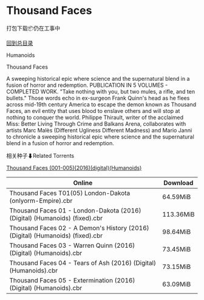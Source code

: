 # Thousand Faces

打包下载📦仍在工事中

[回到总目录](/Catalogs.md)

Humanoids

Thousand Faces

A sweeping historical epic where science and the supernatural blend in a fusion of horror and redemption. PUBLICATION IN 5 VOLUMES - COMPLETED WORK. "Take nothing with you, but two mules, a rifle, and ten bullets." Those words echo in ex-surgeon Frank Quinn's head as he flees across mid-19th century America to escape the demon known as Thousand Faces, an evil entity that uses blood to enslave others and will stop at nothing to conquer the world. Philippe Thirault, writer of the acclaimed Miss: Better Living Through Crime and Balkans Arena, collaborates with artists Marc Malès (Different Ugliness Different Madness) and Mario Janni to chronicle a sweeping historical epic where science and the supernatural blend in a fusion of horror and redemption.





相关种子⬇Related Torrents

[Thousand Faces (001-005)(2016)(digital)(Humanoids)](https://github.com/alicewish/markdown/blob/master/torrent/Thousand-Faces--001-005--2016--digital--Humanoids.md)

Online | Download
--- | ---
Thousand Faces T01(05) London-Dakota (onlyorm-Empire).cbr | 64.59MiB
Thousand Faces 01 - London-Dakota (2016) (Digital) (Humanoids) (fixed).cbr | 113.36MiB
Thousand Faces 02 - A Demon's History (2016) (Digital) (Humanoids) (fixed).cbr | 98.64MiB
Thousand Faces 03 - Warren Quinn (2016) (Digital) (Humanoids).cbr | 73.45MiB
Thousand Faces 04 - Tears of Ash (2016) (Digital) (Humanoids).cbr | 73.15MiB
Thousand Faces 05 - Extermination (2016) (Digital) (Humanoids).cbr | 63.09MiB